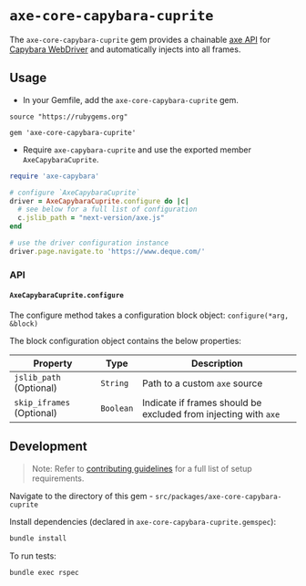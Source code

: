 # `axe-core-capybara-cuprite`

The `axe-core-capybara-cuprite` gem provides a chainable [axe API][] for [Capybara WebDriver][] and automatically injects into all frames.

## Usage

- In your Gemfile, add the `axe-core-capybara-cuprite` gem.

```Gemfile
source "https://rubygems.org"

gem 'axe-core-capybara-cuprite'
```

- Require `axe-capybara-cuprite` and use the exported member `AxeCapybaraCuprite`.

```rb
require 'axe-capybara'

# configure `AxeCapybaraCuprite`
driver = AxeCapybaraCuprite.configure do |c|
  # see below for a full list of configuration
  c.jslib_path = "next-version/axe.js"
end

# use the driver configuration instance
driver.page.navigate.to 'https://www.deque.com/'
```

### API

#### `AxeCapybaraCuprite.configure`

The configure method takes a configuration block object: `configure(*arg, &block)`

The block configuration object contains the below properties:

| Property | Type | Description |
|---|---|---|
| `jslib_path` (Optional) | `String` | Path to a custom `axe` source |
| `skip_iframes` (Optional) | `Boolean` | Indicate if frames should be excluded from injecting with `axe` |

## Development

> Note: Refer to [contributing guidelines](../../../CONTRIBUTING.md) for a full list of setup requirements.

Navigate to the directory of this gem - `src/packages/axe-core-capybara-cuprite`

Install dependencies (declared in `axe-core-capybara-cuprite.gemspec`):
```sh
bundle install
```

To run tests:
```
bundle exec rspec
```

[axe API]: https://github.com/dequelabs/axe-core/blob/develop/doc/API.md
[Capybara Webdriver]: https://github.com/teamcapybara/capybara/
[`geckodriver`]: https://github.com/mozilla/geckodriver/releases
[symbol]: https://ruby-doc.org/core-2.5.0/Symbol.html
